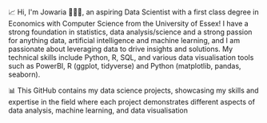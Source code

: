 📈 Hi, I'm Jowaria 👩🏽‍💻, an aspiring Data Scientist with a first class degree in Economics with Computer Science from the University of Essex! I have a strong foundation in statistics, data analysis/science and a strong passion for anything data, artificial intelligence and machine learning, and I am passionate about leveraging data to drive insights and solutions. My technical skills include Python, R, SQL, and various data visualisation tools such as PowerBI, R (ggplot, tidyverse) and Python (matplotlib, pandas, seaborn). 

📊 This GitHub contains my data science projects, showcasing my skills and expertise in the field where each project demonstrates different aspects of data analysis, machine learning, and data visualisation 
<!---
codingwithjo/codingwithjo is a ✨ special ✨ repository because its `README.md` (this file) appears on your GitHub profile.
You can click the Preview link to take a look at your changes.
--->
